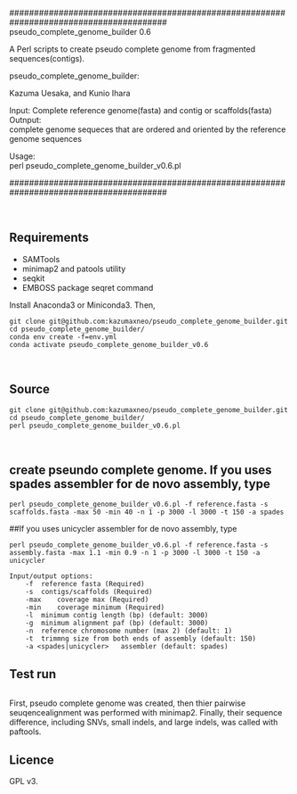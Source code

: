 ######################################################################################## 
pseudo_complete_genome_builder 0.6

A Perl scripts to create pseudo complete genome from fragmented sequences(contigs).   

pseudo_complete_genome_builder: 

Kazuma Uesaka, and Kunio Ihara  



Input: 
  Complete reference genome(fasta) and contig or scaffolds(fasta)
Outnput:	
  complete genome sequeces that are ordered and oriented by the reference genome sequences

Usage:  
  perl pseudo_complete_genome_builder_v0.6.pl


########################################################################################

    
## Requirements  
- SAMTools  
- minimap2 and patools utility
- seqkit 
- EMBOSS package seqret command

Install Anaconda3 or Miniconda3. Then,  
```
git clone git@github.com:kazumaxneo/pseudo_complete_genome_builder.git
cd pseudo_complete_genome_builder/
conda env create -f=env.yml
conda activate pseudo_complete_genome_builder_v0.6
```
    

## Source
```
git clone git@github.com:kazumaxneo/pseudo_complete_genome_builder.git
cd pseudo_complete_genome_builder/
perl pseudo_complete_genome_builder_v0.6.pl
```
    


## create pseundo complete genome. If you uses spades assembler for de novo assembly, type
```
perl pseudo_complete_genome_builder_v0.6.pl -f reference.fasta -s scaffolds.fasta -max 50 -min 40 -n 1 -p 3000 -l 3000 -t 150 -a spades
```

##If you uses unicycler assembler for de novo assembly, type
```
perl pseudo_complete_genome_builder_v0.6.pl -f reference.fasta -s assembly.fasta -max 1.1 -min 0.9 -n 1 -p 3000 -l 3000 -t 150 -a unicycler
```

```
Input/output options:
	-f	reference fasta (Required)
	-s	contigs/scaffolds (Required)
	-max	coverage max (Required)
	-min	coverage minimum (Required)
	-l	minimum contig length (bp) (default: 3000)
	-g	minimum alignment paf (bp) (default: 3000)
	-n	reference chromosome number (max 2) (default: 1)
	-t	trimmng size from both ends of assembly (default: 150)
	-a <spades|unicycler>	assembler (default: spades)
```

## Test run
```

```  

First, pseudo complete genome was created, then thier pairwise seuqencealignment was performed with minimap2. Finally, their sequence difference, including SNVs, small indels, and large indels, was called with paftools.



## Licence ##

GPL v3.



